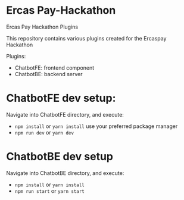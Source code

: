 # Ercas Pay-Hackathon

Ercas Pay Hackathon Plugins

This repository contains various plugins created for the Ercaspay Hackathon

Plugins:

- ChatbotFE: frontend component
- ChatbotBE: backend server

# ChatbotFE dev setup:

Navigate into ChatbotFE directory, and execute:

- `npm install` or `yarn install` use your preferred package manager
- `npm run dev` or `yarn dev`

# ChatbotBE dev setup

Navigate into ChatbotBE directory, and execute:

- `npm install` or `yarn install`
- `npm run start` or `yarn start`
